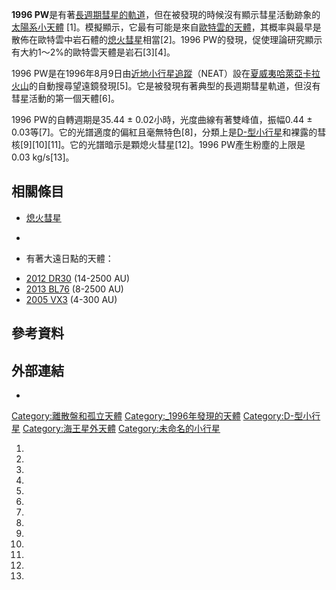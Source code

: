 **1996 PW**是有著[長週期彗星的軌道](https://zh.wikipedia.org/wiki/長週期彗星 "wikilink")，但在被發現的時候沒有顯示彗星活動跡象的[太陽系小天體](../Page/太陽系小天體.md "wikilink") \[1\]。模擬顯示，它最有可能是來自[歐特雲的天體](https://zh.wikipedia.org/wiki/歐特雲 "wikilink")，其概率與最早是散佈在歐特雲中岩石體的[熄火彗星](../Page/熄火彗星.md "wikilink")相當\[2\]。1996 PW的發現，促使理論研究顯示有大約1～2%的歐特雲天體是岩石\[3\]\[4\]。

1996 PW是在1996年8月9日由[近地小行星追蹤](https://zh.wikipedia.org/wiki/近地小行星追蹤 "wikilink")（NEAT）設在[夏威夷](https://zh.wikipedia.org/wiki/夏威夷 "wikilink")[哈萊亞卡拉火山](../Page/哈萊亞卡拉火山.md "wikilink")的自動搜尋望遠鏡發現\[5\]。它是被發現有著典型的長週期彗星軌道，但沒有彗星活動的第一個天體\[6\]。

1996 PW的自轉週期是35.44 ± 0.02小時，光度曲線有著雙峰值，振幅0.44 ± 0.03等\[7\]。它的光譜適度的偏紅且毫無特色\[8\]，分類上是[D-型小行星](../Page/D-型小行星.md "wikilink")和裸露的彗核\[9\]\[10\]\[11\]。它的光譜暗示是顆熄火彗星\[12\]。1996 PW產生粉塵的上限是0.03 kg/s\[13\]。

## 相關條目

  - [熄火彗星](../Page/熄火彗星.md "wikilink")

  -
<!-- end list -->

  - 有著大遠日點的天體：

<!-- end list -->

  - [2012 DR30](https://zh.wikipedia.org/wiki/2012_DR30 "wikilink") (14-2500 AU)
  - [2013 BL76](https://zh.wikipedia.org/wiki/2013_BL76 "wikilink") (8-2500 AU)
  - [2005 VX3](https://zh.wikipedia.org/wiki/2005_VX3 "wikilink") (4-300 AU)

## 參考資料

## 外部連結

  -
[Category:離散盤和孤立天體](https://zh.wikipedia.org/wiki/Category:離散盤和孤立天體 "wikilink") [Category:_1996年發現的天體](https://zh.wikipedia.org/wiki/Category:_1996年發現的天體 "wikilink") [Category:D-型小行星](https://zh.wikipedia.org/wiki/Category:D-型小行星 "wikilink") [Category:海王星外天體](https://zh.wikipedia.org/wiki/Category:海王星外天體 "wikilink") [Category:未命名的小行星](https://zh.wikipedia.org/wiki/Category:未命名的小行星 "wikilink")

1.
2.
3.
4.
5.
6.
7.
8.
9.
10.
11.
12.
13.